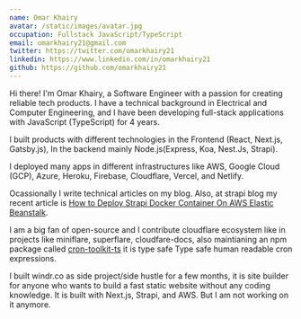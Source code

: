 ```yaml
---
name: Omar Khairy
avatar: /static/images/avatar.jpg
occupation: Fullstack JavaScript/TypeScript
email: omarkhairy21@gmail.com
twitter: https://twitter.com/omarkhairy21
linkedin: https://www.linkedin.com/in/omarkhairy21
github: https://github.com/omarkhairy21
---
```


Hi there! I'm Omar Khairy, a Software Engineer with a passion for creating reliable tech products. I have a technical background in Electrical and Computer Engineering, and I have been developing full-stack applications with JavaScript (TypeScript) for 4 years.

I built products with different technologies in the Frontend (React, Next.js, Gatsby.js), In the backend mainly Node.js(Express, Koa, Nest.Js, Strapi).

I deployed many apps in different infrastructures like AWS, Google Cloud (GCP), Azure, Heroku, Firebase, Cloudflare, Vercel, and Netlify.

Ocassionally I write technical articles on my blog. Also, at strapi blog my recent article is [How to Deploy Strapi Docker Container On AWS Elastic Beanstalk](https://strapi.io/blog/how-to-deploy-strapi-docker-container-on-aws-elastic-beanstalk).

I am a big fan of open-source and I contribute cloudflare ecosystem like in projects like miniflare, superflare, cloudfare-docs, also maintianing an npm package called [cron-toolkit-ts](https://www.npmjs.com/package/cron-toolkit-ts) it is type safe Type safe human readable cron expressions.

I built windr.co as side project/side hustle for a few months, it is site builder for anyone who wants to build a fast static website without any coding knowledge. It is built with Next.js, Strapi, and AWS. But I am not working on it anymore.
